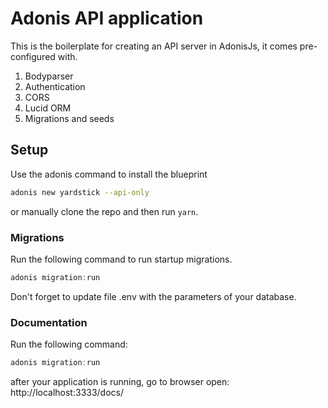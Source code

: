 # Adonis API application

This is the boilerplate for creating an API server in AdonisJs, it comes pre-configured with.

1. Bodyparser
2. Authentication
3. CORS
4. Lucid ORM
5. Migrations and seeds

## Setup

Use the adonis command to install the blueprint

```bash
adonis new yardstick --api-only
```

or manually clone the repo and then run `yarn`.


### Migrations

Run the following command to run startup migrations.

```js
adonis migration:run
```
Don't forget to update file .env with the parameters of your database.

### Documentation

Run the following command:

```js
adonis migration:run
```
after your application is running, go to browser open: http://localhost:3333/docs/
